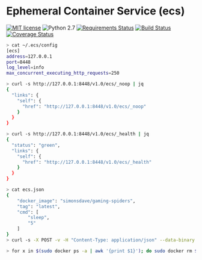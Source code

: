 # Ephemeral Container Service (ecs)
[![MIT license](http://img.shields.io/badge/license-MIT-brightgreen.svg)](http://opensource.org/licenses/MIT)
![Python 2.7](https://img.shields.io/badge/python-2.7-FFC100.svg?style=flat)
[![Requirements Status](https://requires.io/github/simonsdave/ecs/requirements.svg?branch=master)](https://requires.io/github/simonsdave/ecs/requirements/?branch=master)
[![Build Status](https://travis-ci.org/simonsdave/ecs.svg?branch=master)](https://travis-ci.org/simonsdave/ecs)
[![Coverage Status](https://coveralls.io/repos/github/simonsdave/ecs/badge.svg?branch=master)](https://coveralls.io/github/simonsdave/ecs?branch=master)

```bash
> cat ~/.ecs/config
[ecs]
address=127.0.0.1
port=8448
log_level=info
max_concurrent_executing_http_requests=250
```

```bash
> curl -s http://127.0.0.1:8448/v1.0/ecs/_noop | jq
{
  "links": {
    "self": {
      "href": "http://127.0.0.1:8448/v1.0/ecs/_noop"
    }
  }
}
```

```bash
> curl -s http://127.0.0.1:8448/v1.0/ecs/_health | jq
{
  "status": "green",
  "links": {
    "self": {
      "href": "http://127.0.0.1:8448/v1.0/ecs/_health"
    }
  }
}
```

```bash
> cat ecs.json
{
    "docker_image": "simonsdave/gaming-spiders",
    "tag": "latest",
    "cmd": [
        "sleep",
        "5"
    ]
}
> curl -s -X POST -v -H "Content-Type: application/json" --data-binary @ecs.json http://127.0.0.1:8448/v1.0/ecs | jq
```

```bash
> for x in $(sudo docker ps -a | awk '{print $1}'); do sudo docker rm $x >& /dev/null; done
```
